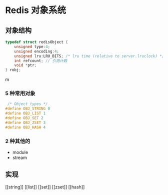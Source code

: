# Redis 对象系统
## 对象结构
```C
typedef struct redisObject {
    unsigned type:4;
    unsigned encoding:4;
    unsigned lru:LRU_BITS; /* lru time (relative to server.lruclock) */
    int refcount; // 引用计数
    void *ptr;
} robj;
```
m
### 5 种常用对象
```C
 /* Object types */
#define OBJ_STRING 0 
#define OBJ_LIST 1
#define OBJ_SET 2
#define OBJ_ZSET 3
#define OBJ_HASH 4
```
### 2 种其他的
* module 
* stream

## 实现
[[string]]
[[list]]
[[set]]
[[zset]]
[[hash]]
